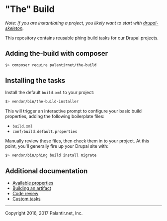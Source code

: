 # "The" Build

_Note: If you are instantiating a project, you likely want to start with [drupal-skeleton](https://github.com/palantirnet/drupal-skeleton)._

This repository contains reusable phing build tasks for our Drupal projects.

## Adding the-build with composer

```sh
$> composer require palantirnet/the-build
```

## Installing the tasks

Install the default `build.xml` to your project:

```sh
$> vendor/bin/the-build-installer
```

This will trigger an interactive prompt to configure your basic build properties, adding the following boilerplate files:

* `build.xml`
* `conf/build.default.properties`

Manually review these files, then check them in to your project. At this point, you'll generally fire up your Drupal site with:

```sh
$> vendor/bin/phing build install migrate
```

## Additional documentation

* [Available properties](docs/properties.md)
* [Building an artifact](docs/artifacts.md)
* [Code review](docs/code_review.md)
* [Custom tasks](docs/tasks.md)

----
Copyright 2016, 2017 Palantir.net, Inc.
